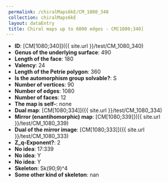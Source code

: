```yaml
--- 
 permalink: /chiralMaps6kE/CM_1080_340 
 collection: chiralMaps6kE
 layout: dataEntry
 title: Chiral maps up to 6000 edges - CM[1080;340]
---
```


- **ID**: [CM[1080;340]]({{ site.url }}/test/CM_1080_340)
- **Genus of the underlying surface**: 490
- **Length of the face**: 180
- **Valency**: 24
- **Length of the Petrie polygon**: 360
- **Is the automorphism group solvable?**: S
- **Number of vertices**: 90
- **Number of edges**: 1080
- **Number of faces**: 12
- **The map is self-**: none
- **Dual map**: [CM[1080;334]]({{ site.url }}/test/CM_1080_334)
- **Mirror (enantihomorphic) map**: [CM[1080;339]]({{ site.url }}/test/CM_1080_339)
- **Dual of the mirror image**: [CM[1080;333]]({{ site.url }}/test/CM_1080_333)
- **Z_q-Exponent?**: 2
- **No idea**:  17:339
- **No idea**: Y
- **No idea**: Y
- **Skeleton**: Sk(90;9)^4
- **Some other kind of skeleton**: nan
